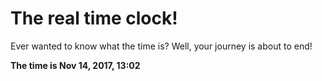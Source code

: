 # The real time clock!

Ever wanted to know what the time is? Well, your journey is about to end!

**The time is Nov 14, 2017, 13:02**